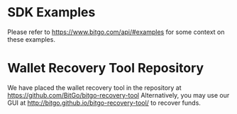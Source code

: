 SDK Examples
=======

Please refer to https://www.bitgo.com/api/#examples for some context on these examples.

# Wallet Recovery Tool Repository

We have placed the wallet recovery tool in the repository at https://github.com/BitGo/bitgo-recovery-tool
Alternatively, you may use our GUI at http://bitgo.github.io/bitgo-recovery-tool/ to recover funds.